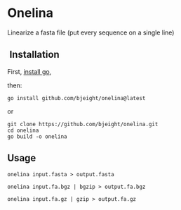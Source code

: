 # Onelina

Linearize a fasta file (put every sequence on a single line)

##  Installation

First, [install go](https://go.dev/dl/),

then:

```
go install github.com/bjeight/onelina@latest
```

or

```
git clone https://github.com/bjeight/onelina.git
cd onelina
go build -o onelina
```

##  Usage

```
onelina input.fasta > output.fasta
```
```
onelina input.fa.bgz | bgzip > output.fa.bgz
```
```
onelina input.fa.gz | gzip > output.fa.gz
```